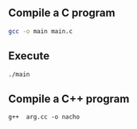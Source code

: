 ## Compile a C program
```bash
gcc -o main main.c
```

## Execute
```bash
./main
```

## Compile a C++ program

```
g++  arg.cc -o nacho
```
